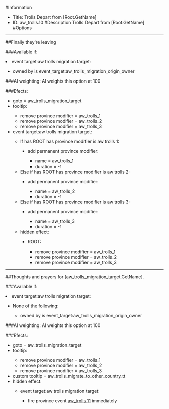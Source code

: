 #Information
 - Title: Trolls Depart from [Root.GetName]
 - ID: aw_trolls.10
#Description
Trolls Depart from [Root.GetName]
#Options

___
##Finally they're leaving

###Available if:
<li>event target:aw trolls migration target:</li><ul><li>owned by is event_target:aw_trolls_migration_origin_owner</li></ul>

###AI weighting:
AI weights this option at 100


###Efects:<ul><li>goto = aw_trolls_migration_target</li><li>tooltip:</li><ul><li>remove province modifier = aw_trolls_1</li><li>remove province modifier = aw_trolls_2</li><li>remove province modifier = aw_trolls_3</li></ul><li>event target:aw trolls migration target:</li><ul><li>If has ROOT has province modifier is aw trolls 1:</li><ul><li>add permanent province modifier:</li><ul><li>name = aw_trolls_1</li><li>duration = -1</li></ul></ul><li>Else if has ROOT has province modifier is aw trolls 2:</li><ul><li>add permanent province modifier:</li><ul><li>name = aw_trolls_2</li><li>duration = -1</li></ul></ul><li>Else if has ROOT has province modifier is aw trolls 3:</li><ul><li>add permanent province modifier:</li><ul><li>name = aw_trolls_3</li><li>duration = -1</li></ul></ul><li>hidden effect:</li><ul><li>ROOT:</li><ul><li>remove province modifier = aw_trolls_1</li><li>remove province modifier = aw_trolls_2</li><li>remove province modifier = aw_trolls_3</li></ul></ul></ul></ul>

___
##Thoughts and prayers for [aw_trolls_migration_target.GetName].

###Available if:
<li>event target:aw trolls migration target:</li><ul><li>None of the following:</li><ul><li>owned by is event_target:aw_trolls_migration_origin_owner</li></ul></ul>

###AI weighting:
AI weights this option at 100


###Efects:<ul><li>goto = aw_trolls_migration_target</li><li>tooltip:</li><ul><li>remove province modifier = aw_trolls_1</li><li>remove province modifier = aw_trolls_2</li><li>remove province modifier = aw_trolls_3</li></ul><li>custom tooltip = aw_trolls_migrate_to_other_country_tt</li><li>hidden effect:</li><ul><li>event target:aw trolls migration target:</li><ul><li>fire province event [aw_trolls.11](aw_trolls.11_slug) immediately </li></ul></ul></ul>
